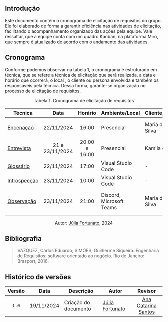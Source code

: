 ## Introdução

Este documento contém o cronograma de elicitação de requisitos do grupo. Ele foi elaborado de forma a garantir eficiência nas atividades de elicitação, facilitando o acompanhamento organizado das ações pela equipe. Vale ressaltar, que a equipe conta com um quadro Kanban, na plataforma Miro, que sempre é atualizado de acordo com o andamento das atividades.

## Cronograma

Conforme podemos observar na tabela 1, o cronograma é estruturado em técnica, que se refere a técnica de elicitação que será realizada, a data e horário que ocorrerá, o local , o cliente ou persona envolvida e também os responsáveis pela técnica. Dessa forma, garante-se organização no processo de elicitação de requisitos.

<div align="center">
    <p>Tabela 1: Cronograma de elicitação de requisitos</p>
</div>

<center>

| Técnica                         |      Data       |    Horário    | Ambiente/Local           | Cliente/Persona       | Responsável(eis)                                                                                                                                                         |
| ------------------------------- | :-------------: | :-----------: | ------------------------ | --------------------- | ------------------------------------------------------------------------------------------------------------------------------------------------------------------------ |
| [Encenação](encenacao.md)       |   22/11/2024    |     16:00     | Presencial               | Maria das Dores Silva | [Cristiano Morais](https://github.com/CristianoMoraiss), [Júlia Fortunato](https://github.com/julia-fortunato), [Maurício Ferreira](https://github.com/mauricio-araujoo) |
| [Entrevista](entrevista.md)     | 21 e 23/11/2024 | 20:00 e 16:00 | Presencial               | Kamila e Jailton      | [Júlia Fortunato](https://github.com/julia-fortunato), [Maurício Ferreira](https://github.com/mauricio-araujoo)                                                          |
| [Glossário](glossario.md)       |   22/11/2024    |     17:00     | Visual Studio Code       | -                     | [Ana Catarina Santos](https://github.com/an4catarina)                                                                                                                    |
| [Introspecção](introspeccao.md) |   23/11/2024    |     10:00     | Visual Studio Code       | -                     | [Maurício Ferreira](https://github.com/mauricio-araujoo)                                                                                                                 |
| [Observação](observacao.md)     |   23/11/2024    |     21:00     | Discord, Microsoft Teams | Maria das Dores Silva | [Ana Catarina Santos](https://github.com/an4catarina), [Cristiano Morais](https://github.com/CristianoMoraiss), [Júlia Fortunato](https://github.com/julia-fortunato)    |

</center>

<div align="center">
    <p>Autor: <a href="https://github.com/julia-fortunato">Júlia Fortunato</a>, 2024</p>
</div>

## Bibliografia

> VAZQUEZ, Carlos Eduardo; SIMÕES, Guilherme Siqueira. Engenharia de Requisitos: software orientado ao negócio. Rio de Janeiro: Brasport, 2016.

## Histórico de versões

| Versão | Data       | Descrição            | Autor                                                 |                        Revisor                        |
| :----: | ---------- | -------------------- | ----------------------------------------------------- | :---------------------------------------------------: |
| `1.0`  | 19/11/2024 | Criação do documento | [Júlia Fortunato](https://github.com/julia-fortunato) | [Ana Catarina Santos](https://github.com/an4catarina) |
